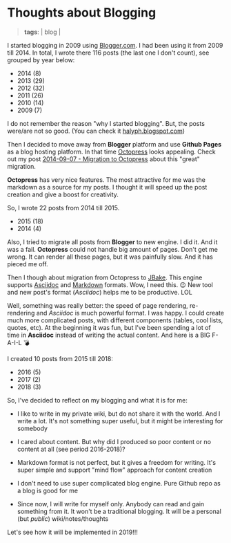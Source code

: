 # Thoughts about Blogging
> **tags**: | blog |

I started blogging in 2009 using [Blogger.com](https://www.blogger.com). I had been using it from 2009 till 2014.
In total, I wrote there 116 posts (the last one I don't count), see grouped by year below:

- 2014 (8)
- 2013 (29)
- 2012 (32)
- 2011 (26)
- 2010 (14)
- 2009 (7)

I do not remember the reason "why I started blogging". But, the posts were/are not so good. (You can check it [halyph.blogspot.com](https://halyph.blogspot.com/))

Then I decided to move away from **Blogger** platform and use **Github Pages** as a blog hosting platform. In that time [Octopress](http://octopress.org/) looks appealing.
Check out my post [2014-09-07 - Migration to Octopress](https://github.com/halyph/old-octopress-blog/blob/source/source/_posts/2014-09-07-migration-to-octopress.markdown) about this "great" migration.

**Octopress** has very nice features. The most attractive for me was the markdown as a source for my posts. I thought it will speed up the post creation and give a boost for creativity.

So, I wrote 22 posts from 2014 till 2015.

- 2015 (18)
- 2014 (4)

Also, I tried to migrate all posts from **Blogger** to new engine. I did it. And it was a fail. **Octopress** could not handle big amount of pages. Don't get me wrong. It can render all these pages, but it was painfully slow. And it has pieced me off.

Then I though about migration from Octopress to [JBake](https://jbake.org/). This engine supports [Asciidoc](https://asciidoctor.org/) and [Markdown](https://daringfireball.net/projects/markdown/) formats. Wow, I need this. 😉 New tool and new post's format (*Asciidoc*) helps me to be productive. LOL

Well, something was really better: the speed of page rendering, re-rendering and *Asciidoc* is much powerful format. I was happy. I could create much more complicated posts, with different components (tables, cool lists, quotes, etc). At the beginning it was fun, but I've been spending a lot of time in **Asciidoc** instead of writing the actual content. And here is a BIG F-A-I-L 💣

I created 10 posts from 2015 till 2018:

- 2016 (5)
- 2017 (2)
- 2018 (3)

So, I've decided to reflect on my blogging and what it is for me:

- I like to write in my private wiki, but do not share it with the world. And I write a lot. It's not something super useful, but it might be interesting for somebody

- I cared about content. But why did I produced so poor content or no content at all (see period 2016-2018)?

- Markdown format is not perfect, but it gives a freedom for writing. It's super simple and support "mind flow" approach for content creation

- I don't need to use super complicated blog engine. Pure Github repo as a blog is good for me

- Since now, I will write for myself only. Anybody can read and gain something from it. It won't be a traditional blogging. It will be a personal (but *public*) wiki/notes/thoughts

Let's see how it will be implemented in 2019!!!